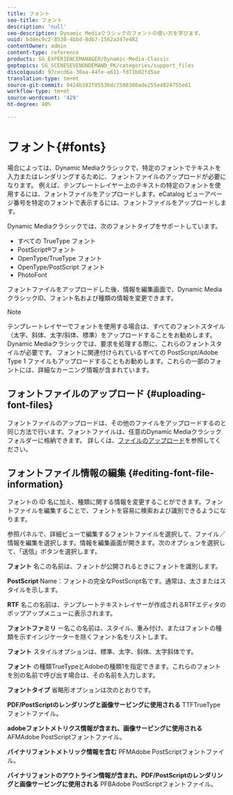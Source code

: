 ```yaml
---
title: フォント
seo-title: フォント
description: 'null'
seo-description: Dynamic Mediaクラシックのフォントの使い方を学びます。
uuid: bddec9c2-8530-4bbd-8db7-1562a347e482
contentOwner: admin
content-type: reference
products: SG_EXPERIENCEMANAGER/Dynamic-Media-Classic
geptopics: SG_SCENESEVENONDEMAND_PK/categories/support_files
discoiquuid: 97cecd6a-30aa-44fe-a611-fd71b02fd5ae
translation-type: tm+mt
source-git-commit: 9424b392f85536dc75083d0ade255e4824755ed1
workflow-type: tm+mt
source-wordcount: '429'
ht-degree: 40%

---
```



# フォント{#fonts}

場合によっては、Dynamic Mediaクラシックで、特定のフォントでテキストを入力またはレンダリングするために、フォントファイルのアップロードが必要になります。 例えば、テンプレートレイヤー上のテキストの特定のフォントを使用するには、フォントファイルをアップロードします。eCatalog ビューアページ番号を特定のフォントで表示するには、フォントファイルをアップロードします。

Dynamic Mediaクラシックでは、次のフォントタイプをサポートしています。

* すべての TrueType フォント
* PostScript®フォント
* OpenType/TrueType フォント
* OpenType/PostScript フォント
* PhotoFont

フォントファイルをアップロードした後、情報を編集画面で、Dynamic MediaクラシックID、フォント名および種類の情報を変更できます。

>[!NOTE]
>
>テンプレートレイヤーでフォントを使用する場合は、すべてのフォントスタイル（太字、斜体、太字/斜体、標準）をアップロードすることをお勧めします。 Dynamic Mediaクラシックでは、要求を処理する際に、これらのフォントスタイルが必要です。 フォントに関連付けられているすべての PostScript/Adobe Type 1 ファイルもアップロードすることもお勧めします。これらの一部のフォントには、詳細なカーニング情報が含まれています。

## フォントファイルのアップロード  {#uploading-font-files}

フォントファイルのアップロードは、その他のファイルをアップロードするのと同じ方法で行います。フォントファイルは、任意のDynamic Mediaクラシックフォルダーに格納できます。 詳しくは、[ファイルのアップロード](uploading-files.md#uploading_your_files)を参照してください。

## フォントファイル情報の編集  {#editing-font-file-information}

フォントの ID 名に加え、種類に関する情報を変更することができます。フォントファイルを編集することで、フォントを容易に検索および識別できるようになります。

参照パネルで、詳細ビューで編集するフォントファイルを選択して、ファイル／情報を編集を選択します。情報を編集画面が開きます。次のオプションを選択して、「送信」ボタンを選択します。

**フォント** 名この名前は、フォントが公開されるときにフォントを識別します。

**PostScript** Name：フォントの完全なPostScript名です。通常は、太さまたはスタイルを示します。

**RTF** 名この名前は、テンプレートテキストレイヤーが作成されるRTFエディタのポップアップメニューに表示されます。

**フォントファミリ** ー名この名前は、スタイル、重み付け、またはフォントの種類を示すインジケーターを除くフォント名をリストします。

**フォント** スタイルオプションは、標準、太字、斜体、太字斜体です。

**フォント** の種類TrueTypeとAdobeの種類1を指定できます。これらのフォントを別の名前で呼び出す場合は、その名前を入力します。

**フォントタイプ** 省略形オプションは次のとおりです。

**PDF/PostScriptのレンダリングと画像サービングに使用される** TTFTrueTypeフォントファイル。

**adobeフォントメトリクス情報が含まれ、画像サービングに使用される** AFMAdobe PostScriptフォントファイル。

**バイナリフォントメトリック情報を含む** PFMAdobe PostScriptフォントファイル。

**バイナリフォントのアウトライン情報が含まれ、PDF/PostScriptのレンダリングと画像サービングに使用される** PFBAdobe PostScriptフォントファイル。
